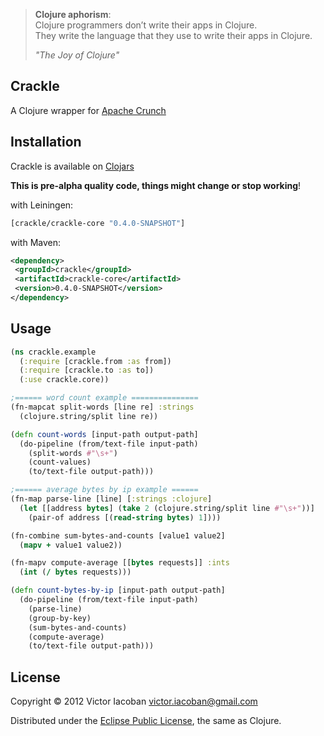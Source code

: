 > **Clojure aphorism**:  
> Clojure programmers don’t write their apps in Clojure.   
> They write the language that they use to write their apps in Clojure.  
>   
>  _"The Joy of Clojure"_

## Crackle

A Clojure wrapper for [Apache Crunch](http://incubator.apache.org/crunch/)

## Installation

Crackle is available on [Clojars](https://clojars.org/)  

**This is pre-alpha quality code, things might change or stop working**!

with Leiningen:

```clj
[crackle/crackle-core "0.4.0-SNAPSHOT"]
```

with Maven:

```xml
<dependency>
 <groupId>crackle</groupId>
 <artifactId>crackle-core</artifactId>
 <version>0.4.0-SNAPSHOT</version>
</dependency>
```

## Usage

```clj
(ns crackle.example
  (:require [crackle.from :as from])
  (:require [crackle.to :as to])
  (:use crackle.core))

;====== word count example ===============
(fn-mapcat split-words [line re] :strings
  (clojure.string/split line re))

(defn count-words [input-path output-path]
  (do-pipeline (from/text-file input-path)
    (split-words #"\s+")
    (count-values)
    (to/text-file output-path)))

;====== average bytes by ip example ======
(fn-map parse-line [line] [:strings :clojure]
  (let [[address bytes] (take 2 (clojure.string/split line #"\s+"))]
    (pair-of address [(read-string bytes) 1])))

(fn-combine sum-bytes-and-counts [value1 value2]
  (mapv + value1 value2))

(fn-mapv compute-average [[bytes requests]] :ints
  (int (/ bytes requests)))

(defn count-bytes-by-ip [input-path output-path]
  (do-pipeline (from/text-file input-path)
    (parse-line)
    (group-by-key)
    (sum-bytes-and-counts)
    (compute-average)
    (to/text-file output-path)))

```

## License

Copyright © 2012 Victor Iacoban <victor.iacoban@gmail.com>

Distributed under the [Eclipse Public License](http://www.eclipse.org/legal/epl-v10.html), the same as Clojure.
